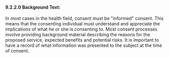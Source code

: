 #### 9.2.2.0 Background Text: 

In most cases in the health field, consent must be "informed" consent. This means that the consenting individual must understand and appreciate the implications of what he or she is consenting to. Most consent processes involve providing background material describing the reasons for the proposed service, expected benefits and potential risks. It is important to have a record of what information was presented to the subject at the time of consent.
